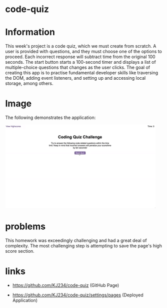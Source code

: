 # code-quiz

# Information

This week's project is a code quiz, which we must create from scratch. A user is provided with questions, and they must choose one of the options to proceed. Each incorrect response will subtract time from the original 100 seconds. The start button starts a 100-second timer and displays a list of multiple-choice questions that changes as the user clicks. The goal of creating this app is to practise fundamental developer skills like traversing the DOM, adding event listeners, and setting up and accessing local storage, among others.

# Image

The following demonstrates the application:

![A user clicks through an interactive coding quiz, then enters initials to save the high score before resetting and starting over.](./Assets/04-web-apis-homework-demo.gif)

# problems

This homework was exceedingly challenging and had a great deal of complexity. The most challenging step is attempting to save the page's high score section.

# links

- https://github.com/KJ234/code-quiz (GitHub Page)

* https://github.com/KJ234/code-quiz/settings/pages (Deployed Application)
